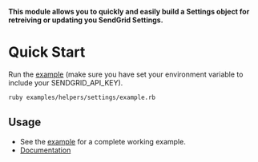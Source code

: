 **This module allows you to quickly and easily build a Settings object for retreiving or updating you SendGrid Settings.**

# Quick Start

Run the [example](https://github.com/sendgrid/sendgrid-ruby/tree/master/examples/helpers/settings) (make sure you have set your environment variable to include your SENDGRID_API_KEY).

```bash
ruby examples/helpers/settings/example.rb
```

## Usage

- See the [example](https://github.com/sendgrid/sendgrid-ruby/tree/master/examples/helpers/settings) for a complete working example.
- [Documentation](https://sendgrid.com/docs/API_Reference/Web_API_v3/Settings/index.html)